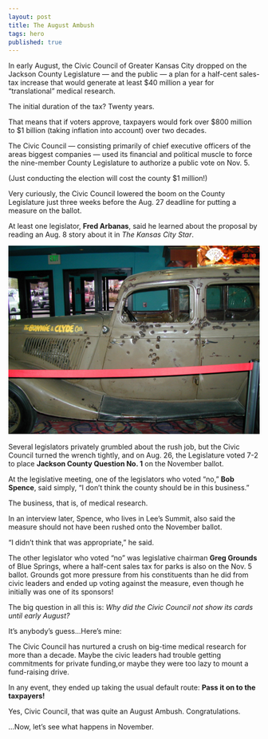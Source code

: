 ```yaml
---
layout: post
title: The August Ambush
tags: hero
published: true
---
```


In early August, the Civic Council of Greater Kansas City dropped on the Jackson County Legislature — and the public — a plan for a half-cent sales-tax increase that would generate at least $40 million a year for “translational” medical research.

The initial duration of the tax? Twenty years.

That means that if voters approve, taxpayers would fork over $800 million to $1 billion (taking inflation into account) over two decades.

The Civic Council — consisting primarily of chief executive officers of the areas biggest companies — used its financial and political muscle to force the nine-member County Legislature to authorize a public vote on Nov. 5. 

(Just conducting the election will cost the county $1 million!)

Very curiously, the Civic Council lowered the boom on the County Legislature just three weeks before the Aug. 27 deadline for putting a measure on the ballot.
 
At least one legislator, <strong>Fred Arbanas</strong>, said he learned about the proposal by reading an Aug. 8 story about it in <em>The Kansas City Star</em>.

<img src="/img/ambushphoto.jpg" class="img-responsive" alt="Bonny and Clyde">

Several legislators privately grumbled about the rush job, but the Civic Council turned the wrench tightly, and on Aug. 26, the Legislature voted 7-2 to place <strong>Jackson County Question No. 1</strong> on the November ballot.

At the legislative meeting, one of the legislators who voted “no,” **Bob Spence**, said simply, “I don’t think the county should be in this business.”

The business, that is, of medical research.

In an interview later, Spence, who lives in Lee’s Summit, also said the measure should not have been rushed onto the November ballot.

“I didn’t think that was appropriate,” he said.

The other legislator who voted “no” was legislative chairman **Greg Grounds** of Blue Springs, where a half-cent sales tax for parks is also on the Nov. 5 ballot. Grounds got more pressure from his constituents than he did from civic leaders and ended up voting against the measure, even though he initially was one of its sponsors!   

The big question in all this is: _Why did the Civic Council not show its cards until early August?_ 

It’s anybody’s guess…Here’s mine:

The Civic Council has nurtured a crush on big-time medical research for more than a decade. Maybe the civic leaders had trouble getting commitments for private funding,or maybe they were too lazy to mount a fund-raising drive.

In any event, they ended up taking the usual default route: **Pass it on to the taxpayers!**

Yes, Civic Council, that was quite an August Ambush. Congratulations. 

...Now, let’s see what happens in November.

